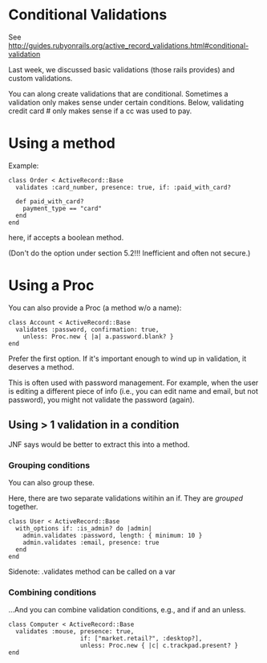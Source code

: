 # Conditional Validations
See http://guides.rubyonrails.org/active_record_validations.html#conditional-validation

Last week, we discussed basic validations (those rails provides) and custom validations.

You can along create validations that are conditional. Sometimes a validation only makes sense under certain conditions. Below, validating credit card # only makes sense if a cc was used to pay.

# Using a method
Example:
```
class Order < ActiveRecord::Base
  validates :card_number, presence: true, if: :paid_with_card?

  def paid_with_card?
    payment_type == "card"
  end
end
```
here, if accepts a boolean method.

(Don't do the option under section 5.2!!! Inefficient and often not secure.)

# Using a Proc
You can also provide a Proc (a method w/o a name):
```
class Account < ActiveRecord::Base
  validates :password, confirmation: true,
    unless: Proc.new { |a| a.password.blank? }
end
```

Prefer the first option. If it's important enough to wind up in validation, it deserves a method.

This is often used with password management. For example, when the user is editing a different piece of info (i.e., you can edit name and email, but not password), you might not validate the password (again).

## Using > 1 validation in a condition
 JNF says would be better to extract this into a method.
### Grouping conditions
You can also group these.

Here, there are two separate validations witihin an if. They are _grouped_ together.
```
class User < ActiveRecord::Base
  with_options if: :is_admin? do |admin|
    admin.validates :password, length: { minimum: 10 }
    admin.validates :email, presence: true
  end
end
```

Sidenote: .validates method can be called on a var

### Combining conditions
...And you can combine validation conditions, e.g., and if and an unless.
```
class Computer < ActiveRecord::Base
  validates :mouse, presence: true,
                    if: ["market.retail?", :desktop?],
                    unless: Proc.new { |c| c.trackpad.present? }
end
```

